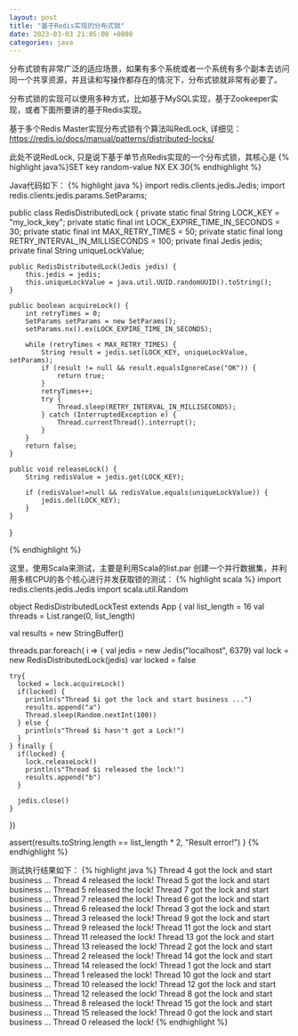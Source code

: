```yaml
---
layout: post
title: "基于Redis实现的分布式锁"
date: 2023-03-03 21:05:00 +0800
categories: java
--- 
```


分布式锁有非常广泛的适应场景，如果有多个系统或者一个系统有多个副本去访问同一个共享资源，并且读和写操作都存在的情况下，分布式锁就非常有必要了。

分布式锁的实现可以使用多种方式，比如基于MySQL实现，基于Zookeeper实现，或者下面所要讲的基于Redis实现。

基于多个Redis Master实现分布式锁有个算法叫RedLock, 详细见：https://redis.io/docs/manual/patterns/distributed-locks/

此处不说RedLock, 只是说下基于单节点Redis实现的一个分布式锁，其核心是 {% highlight java%}SET key random-value NX EX 30{% endhighlight %}

Java代码如下：
{% highlight java %}
import redis.clients.jedis.Jedis;
import redis.clients.jedis.params.SetParams;

public class RedisDistributedLock {
    private static final String LOCK_KEY = "my_lock_key";
    private static final int LOCK_EXPIRE_TIME_IN_SECONDS = 30;
    private static final int MAX_RETRY_TIMES = 50;
    private static final long RETRY_INTERVAL_IN_MILLISECONDS = 100;
    private final Jedis jedis;
    private final String uniqueLockValue;

    public RedisDistributedLock(Jedis jedis) {
        this.jedis = jedis;
        this.uniqueLockValue = java.util.UUID.randomUUID().toString();
    }

    public boolean acquireLock() {
        int retryTimes = 0;
        SetParams setParams = new SetParams();
        setParams.nx().ex(LOCK_EXPIRE_TIME_IN_SECONDS);

        while (retryTimes < MAX_RETRY_TIMES) {
            String result = jedis.set(LOCK_KEY, uniqueLockValue, setParams);
            if (result != null && result.equalsIgnoreCase("OK")) {
                return true;
            }
            retryTimes++;
            try {
                Thread.sleep(RETRY_INTERVAL_IN_MILLISECONDS);
            } catch (InterruptedException e) {
                Thread.currentThread().interrupt();
            }
        }
        return false;
    }

    public void releaseLock() {
        String redisValue = jedis.get(LOCK_KEY);

        if (redisValue!=null && redisValue.equals(uniqueLockValue)) {
            jedis.del(LOCK_KEY);
        }
    }
}

{% endhighlight %}

这里，使用Scala来测试，主要是利用Scala的list.par 创建一个并行数据集，并利用多核CPU的各个核心进行并发获取锁的测试：
{% highlight scala %} 
import redis.clients.jedis.Jedis
import scala.util.Random

object RedisDistributedLockTest extends App {
  val list_length = 16
  val threads = List.range(0, list_length)

  val results = new StringBuffer()

  threads.par.foreach( i => {
    val jedis = new Jedis("localhost", 6379)
    val lock = new RedisDistributedLock(jedis)
    var locked = false

    try{
      locked = lock.acquireLock()
      if(locked) {
        println(s"Thread $i got the lock and start business ...")
        results.append("a")
        Thread.sleep(Random.nextInt(100))
      } else {
        println(s"Thread $i hasn't got a Lock!")
      }
    } finally {
      if(locked) {
        lock.releaseLock()
        println(s"Thread $i released the lock!")
        results.append("b")
      }

      jedis.close()
    }
  })


  assert(results.toString.length == list_length * 2, "Result error!")
}
{% endhighlight %}

测试执行结果如下：
{% highlight java %} 
Thread 4 got the lock and start business ...
Thread 4 released the lock!
Thread 5 got the lock and start business ...
Thread 5 released the lock!
Thread 7 got the lock and start business ...
Thread 7 released the lock!
Thread 6 got the lock and start business ...
Thread 6 released the lock!
Thread 3 got the lock and start business ...
Thread 3 released the lock!
Thread 9 got the lock and start business ...
Thread 9 released the lock!
Thread 11 got the lock and start business ...
Thread 11 released the lock!
Thread 13 got the lock and start business ...
Thread 13 released the lock!
Thread 2 got the lock and start business ...
Thread 2 released the lock!
Thread 14 got the lock and start business ...
Thread 14 released the lock!
Thread 1 got the lock and start business ...
Thread 1 released the lock!
Thread 10 got the lock and start business ...
Thread 10 released the lock!
Thread 12 got the lock and start business ...
Thread 12 released the lock!
Thread 8 got the lock and start business ...
Thread 8 released the lock!
Thread 15 got the lock and start business ...
Thread 15 released the lock!
Thread 0 got the lock and start business ...
Thread 0 released the lock!
{% endhighlight %}